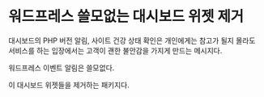 # 워드프레스 쓸모없는 대시보드 위젯 제거

대시보드의 PHP 버전 알림, 사이트 건강 상태 확인은 개인에게는 참고가 될지 몰라도 서비스를 하는 입장에서는 고객이 괜한 불안감을 가지게 만드는 메시지다.

워드프레스 이벤트 알림은 쓸모없다.

이 대시보드 위젯들을 제거하는 패키지다.